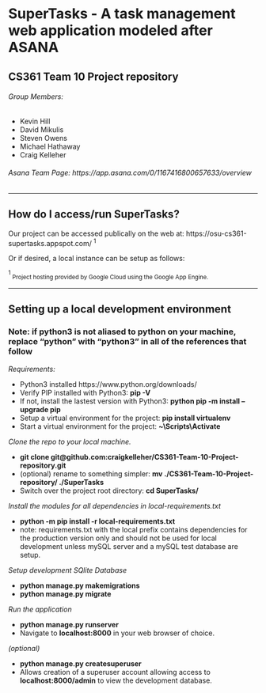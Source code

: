 <h1>SuperTasks - A task management web application modeled after ASANA</h1>

<h2>CS361 Team 10 Project repository</h2>
<h6>Group Members:</h6>
<ul>
    <li>Kevin Hill</li>
    <li>David Mikulis</li>
    <li>Steven Owens</li>
    <li>Michael Hathaway</li>
    <li>Craig Kelleher</li>
</ul>

<h6>Asana Team Page: https://app.asana.com/0/1167416800657633/overview</h6>

<hr>
<h2>How do I access/run SuperTasks?</h2>

<p> Our project can be accessed publically on the web at: https://osu-cs361-supertasks.appspot.com/ <sup>1</sup> </p>
<p> Or if desired, a local instance can be setup as follows:</p>
<p> <sup>1 </sup><sub>Project hosting provided by Google Cloud using the Google App Engine.</sub> </p>

<hr>

<h2>Setting up a local development environment</h2>

<h3>Note: if python3 is not aliased to python on your machine, replace “python” with “python3” in all of the references that follow</h3>

<p><em>Requirements:</em></p>

<ul>
    <li>Python3 installed  https://www.python.org/downloads/</li>
    <li>Verify PIP installed with Python3:  <strong>pip -V</strong></li>
    <li>If not, install the lastest version with Python3:  <strong>python pip -m install –upgrade pip</strong></li>
    <li>Setup a virtual environment for the project:  <strong>pip install virtualenv</strong></li>
    <li>Start a virtual environment for the project: <strong>~<source>\Scripts\Activate</strong></li>
</ul>

     
<p><em>Clone the repo to your local machine.</em></p>
<ul>
    <li><strong>git clone git@github.com:craigkelleher/CS361-Team-10-Project-repository.git</strong></li>
    <li>(optional) rename to something simpler:  <strong>mv ./CS361-Team-10-Project-repository/ ./SuperTasks</strong></li>
    <li>Switch over the project root directory:  <strong>cd SuperTasks/</strong></li>
</ul>

<p><em>Install the modules for all dependencies in local-requirements.txt</em></p>
<ul>
    <li><strong>python -m pip install -r local-requirements.txt</strong></li>
    <li>note: requirements.txt with the local prefix contains dependencies for the production version only and should not be used for local development unless mySQL server and a mySQL test database are setup. </li>
</ul>

<p><em>Setup development SQlite Database</em></p>
<ul>
    <li><strong>python manage.py makemigrations</strong> </li>
    <li><strong>python manage.py migrate</strong></li>
</ul>

<p><em>Run the application</em></p>
<ul>
    <li><strong>python manage.py runserver</strong> </li>
    <li>Navigate to <strong>localhost:8000</strong> in your web browser of choice.</li>
</ul>

<p><em>(optional)</em></p>
<ul>
    <li><strong>python manage.py createsuperuser</strong></li>
    <li>Allows creation of a superuser account allowing access to <strong>localhost:8000/admin</strong> to view the development database.</li>
</ul>


